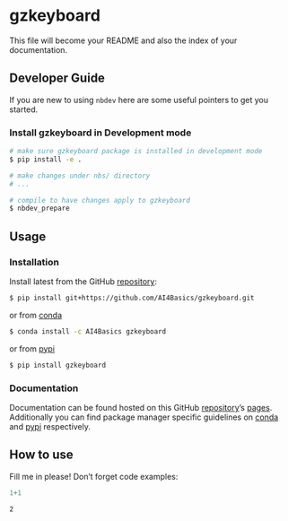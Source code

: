 # gzkeyboard


<!-- WARNING: THIS FILE WAS AUTOGENERATED! DO NOT EDIT! -->

This file will become your README and also the index of your
documentation.

## Developer Guide

If you are new to using `nbdev` here are some useful pointers to get you
started.

### Install gzkeyboard in Development mode

``` sh
# make sure gzkeyboard package is installed in development mode
$ pip install -e .

# make changes under nbs/ directory
# ...

# compile to have changes apply to gzkeyboard
$ nbdev_prepare
```

## Usage

### Installation

Install latest from the GitHub
[repository](https://github.com/AI4Basics/gzkeyboard):

``` sh
$ pip install git+https://github.com/AI4Basics/gzkeyboard.git
```

or from [conda](https://anaconda.org/AI4Basics/gzkeyboard)

``` sh
$ conda install -c AI4Basics gzkeyboard
```

or from [pypi](https://pypi.org/project/gzkeyboard/)

``` sh
$ pip install gzkeyboard
```

### Documentation

Documentation can be found hosted on this GitHub
[repository](https://github.com/AI4Basics/gzkeyboard)’s
[pages](https://AI4Basics.github.io/gzkeyboard/). Additionally you can
find package manager specific guidelines on
[conda](https://anaconda.org/AI4Basics/gzkeyboard) and
[pypi](https://pypi.org/project/gzkeyboard/) respectively.

## How to use

Fill me in please! Don’t forget code examples:

``` python
1+1
```

    2
